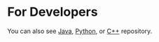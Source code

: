 For Developers
============

You can also see [Java](https://github.com/starlangsoftware/TurkishSpellChecker), [Python](https://github.com/starlangsoftware/TurkishSpellChecker-Py), or [C++](https://github.com/starlangsoftware/TurkishSpellChecker-CPP) repository.

